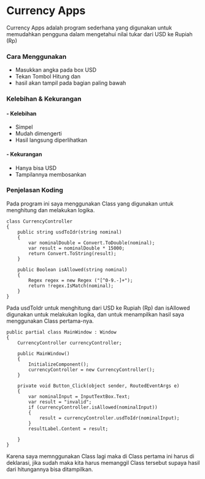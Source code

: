 # Currency Apps
Currency Apps adalah program sederhana yang digunakan untuk memudahkan pengguna dalam mengetahui nilai tukar dari USD ke Rupiah (Rp)

### Cara Menggunakan
- Masukkan angka pada box USD 
- Tekan Tombol Hitung dan
- hasil akan tampil pada bagian paling bawah

### Kelebihan & Kekurangan
#### - Kelebihan
- Simpel
- Mudah dimengerti
- Hasil langsung diperlihatkan

#### - Kekurangan
- Hanya bisa USD
- Tampilannya membosankan

### Penjelasan Koding
Pada program ini saya menggunakan Class yang digunakan untuk menghitung dan melakukan logika. 

    class CurrencyController
    {
        public string usdToIdr(string nominal)
        {
            var nominalDouble = Convert.ToDouble(nominal);
            var result = nominalDouble * 15000;
            return Convert.ToString(result);
        }

        public Boolean isAllowed(string nominal)
        {
            Regex regex = new Regex ("[^0-9.-]+");
            return !regex.IsMatch(nominal);
        }
    }

Pada usdToIdr untuk menghitung dari USD ke Rupiah (Rp) dan isAllowed digunakan untuk melakukan logika, dan untuk menampilkan hasil saya menggunakan Class pertama-nya.

    public partial class MainWindow : Window
    {
        CurrencyController currencyController;

        public MainWindow()
        {
            InitializeComponent();
            currencyController = new CurrencyController();
        }

        private void Button_Click(object sender, RoutedEventArgs e)
        {
            var nominalInput = InputTextBox.Text;
            var result = "invalid";
            if (currencyController.isAllowed(nominalInput))
            {
                result = currencyController.usdToIdr(nominalInput);
            }
            resultLabel.Content = result;

        }
    }

Karena saya memnggunakan Class lagi maka di Class pertama ini harus di deklarasi, jika sudah maka kita harus memanggil Class tersebut supaya hasil dari hitungannya bisa ditampilkan.